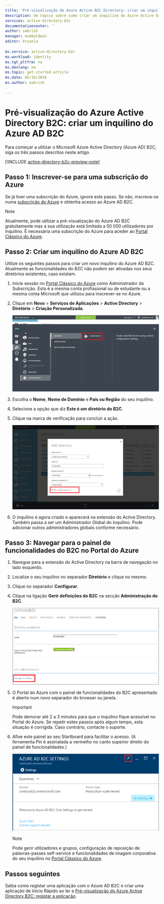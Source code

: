 ```yaml
---
title: 'Pré-visualização do Azure Active B2C Directory: criar um inquilino do Azure Active Directory B2C | Microsoft Docs'
description: Um tópico sobre como criar um inquilino do Azure Active Directory B2C
services: active-directory-b2c
documentationcenter: ''
author: swkrish
manager: msmbaldwin
editor: bryanla

ms.service: active-directory-b2c
ms.workload: identity
ms.tgt_pltfrm: na
ms.devlang: na
ms.topic: get-started-article
ms.date: 05/16/2016
ms.author: swkrish

---
```

# Pré-visualização do Azure Active Directory B2C: criar um inquilino do Azure AD B2C
Para começar a utilizar o Microsoft Azure Active Directory (Azure AD) B2C, siga os três passos descritos neste artigo.

[!INCLUDE [active-directory-b2c-preview-note](../../includes/active-directory-b2c-preview-note.md)]

## Passo 1: Inscrever-se para uma subscrição do Azure
Se já tiver uma subscrição do Azure, ignore este passo. Se não, inscreva-se numa [subscrição do Azure](../active-directory/sign-up-organization.md) e obtenha acesso ao Azure AD B2C.

> [!NOTE]
> Atualmente, pode utilizar a pré-visualização do Azure AD B2C gratuitamente mas a sua utilização está limitada a 50 000 utilizadores por inquilino. É necessária uma subscrição do Azure para aceder ao [Portal Clássico do Azure](http://manage.windowsazure.com/).
> 
> 

## Passo 2: Criar um inquilino do Azure AD B2C
Utilize os seguintes passos para criar um novo inquilino do Azure AD B2C. Atualmente as funcionalidades do B2C não podem ser ativadas nos seus diretórios existentes, caso existam.

1. Inicie sessão no [Portal Clássico do Azure](https://manage.windowsazure.com/) como Administrador da Subscrição. Esta é a mesma conta profissional ou de estudante ou a mesma conta Microsoft que utilizou para inscrever-se no Azure.
2. Clique em **Novo** > **Serviços de Aplicações** > **Active Directory** > **Diretório** > **Criação Personalizada**.
   
    ![Captura de ecrã do início da criação de um inquilino](./media/active-directory-b2c-get-started/new-directory.png)
3. Escolha o **Nome**, **Nome de Domínio** e **País ou Região** do seu inquilino.
4. Selecione a opção que diz **Este é um diretório do B2C**.
5. Clique na marca de verificação para concluir a ação.
   
    ![Captura de ecrã da marca de verificação para criar um diretório do B2C](./media/active-directory-b2c-get-started/create-b2c-directory.png)
6. O inquilino é agora criado e aparecerá na extensão do Active Directory. Também passa a ser um Administrador Global do inquilino. Pode adicionar outros administradores globais conforme necessário.

## Passo 3: Navegar para o painel de funcionalidades do B2C no Portal do Azure
1. Navegue para a extensão do Active Directory na barra de navegação no lado esquerdo.
2. Localize o seu inquilino no separador **Diretório** e clique no mesmo.
3. Clique no separador **Configurar**.
4. Clique na ligação **Gerir definições do B2C** na secção **Administração do B2C**.
   
    ![Captura de ecrã da configuração de diretório para B2C](./media/active-directory-b2c-get-started/b2c-directory-configure-tab.png)
5. O Portal do Azure com o painel de funcionalidades do B2C apresentado é aberto num novo separador do browser ou janela.
   
   > [!IMPORTANT]
   > Pode demorar até 2 a 3 minutos para que o inquilino fique acessível no Portal do Azure. Se repetir estes passos após algum tempo, esta situação é corrigida. Caso contrário, contacte o suporte.
   > 
   > 
6. Afixe este painel ao seu Startboard para facilitar o acesso. (A ferramenta Pin é assinalada a vermelho no canto superior direito do painel de funcionalidades.)
   
    ![Captura de ecrã do painel de funcionalidades do B2C](./media/active-directory-b2c-get-started/b2c-features-blade.png)
   
   > [!NOTE]
   > Pode gerir utilizadores e grupos, configuração de reposição de palavras-passes self-service e funcionalidades de imagem corporativa do seu inquilino no [Portal Clássico do Azure](https://manage.windowsazure.com/).
   > 
   > 

## Passos seguintes
Saiba como registar uma aplicação com o Azure AD B2C e criar uma aplicação de Início Rápido ao ler a [Pré-visualização do Azure Active Directory B2C: registar a aplicação](active-directory-b2c-app-registration.md).

<!--HONumber=Jun16_HO2-->


